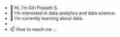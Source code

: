 - 👋 Hi, I’m Giri Prasath S.
- 👀 I’m interested in data analytics and data science.
- 🌱 I’m currently learning about data. 
-
- 📫 How to reach me ...

<!---
giri00777/giri00777 is a ✨ special ✨ repository because its `README.md` (this file) appears on your GitHub profile.
You can click the Preview link to take a look at your changes.
--->
